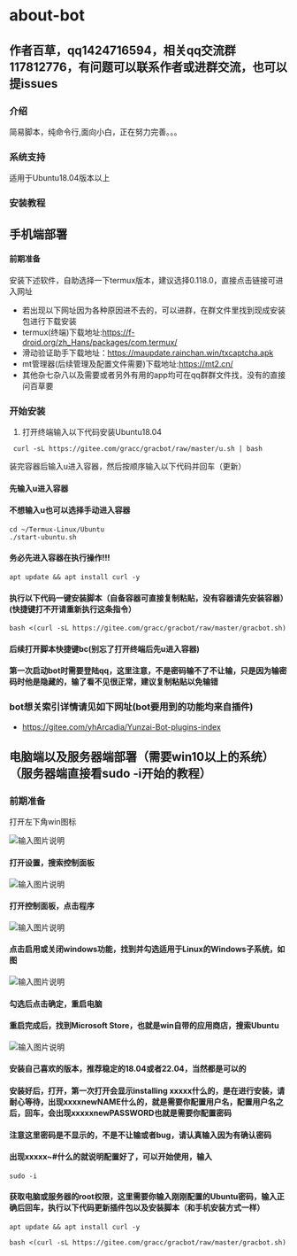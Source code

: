 # about-bot
## 作者百草，qq1424716594，相关qq交流群117812776，有问题可以联系作者或进群交流，也可以提issues

### 介绍
简易脚本，纯命令行,面向小白，正在努力完善。。。

### 系统支持
适用于Ubuntu18.04版本以上


### 安装教程

## 手机端部署

#### 前期准备

安装下述软件，自助选择一下termux版本，建议选择0.118.0，直接点击链接可进入网址
- 若出现以下网址因为各种原因进不去的，可以进群，在群文件里找到现成安装包进行下载安装
- termux(终端)下载地址:https://f-droid.org/zh_Hans/packages/com.termux/
- 滑动验证助手下载地址：https://maupdate.rainchan.win/txcaptcha.apk
- mt管理器(后续管理及配置文件需要)下载地址:https://mt2.cn/
- 其他杂七杂八以及需要或者另外有用的app均可在qq群群文件找，没有的直接问百草要
### 开始安装
1.  打开终端输入以下代码安装Ubuntu18.04
```
 curl -sL https://gitee.com/gracc/gracbot/raw/master/u.sh | bash
```
装完容器后输入u进入容器，然后按顺序输入以下代码并回车（更新）

#### 先输入u进入容器

#### 不想输入u也可以选择手动进入容器
```
cd ~/Termux-Linux/Ubuntu
./start-ubuntu.sh
```

#### 务必先进入容器在执行操作!!!
```
apt update && apt install curl -y
```
#### 执行以下代码一键安装脚本（自备容器可直接复制粘贴，没有容器请先安装容器）(快捷键打不开请重新执行这条指令）
```
bash <(curl -sL https://gitee.com/gracc/gracbot/raw/master/gracbot.sh)
```
#### 后续打开脚本快捷键bc(别忘了打开终端后先u进入容器)

#### 第一次启动bot时需要登陆qq，这里注意，不是密码输不了不让输，只是因为输密码时他是隐藏的，输了看不见很正常，建议复制粘贴以免输错

### bot想关索引详情请见如下网址(bot要用到的功能均来自插件)
- https://gitee.com/yhArcadia/Yunzai-Bot-plugins-index

## 电脑端以及服务器端部署（需要win10以上的系统）（服务器端直接看sudo -i开始的教程）

### 前期准备

打开左下角win图标

![输入图片说明](SharedScreenshot.jpg)

#### 打开设置，搜索控制面板

![输入图片说明](2.jpg)

#### 打开控制面板，点击程序

![输入图片说明](3.jpg)

#### 点击启用或关闭windows功能，找到并勾选适用于Linux的Windows子系统，如图

![输入图片说明](4.jpg)

#### 勾选后点击确定，重启电脑

#### 重启完成后，找到Microsoft Store，也就是win自带的应用商店，搜索Ubuntu

![输入图片说明](5.jpg)

#### 安装自己喜欢的版本，推荐稳定的18.04或者22.04，当然都是可以的

#### 安装好后，打开，第一次打开会显示installing xxxxx什么的，是在进行安装，请耐心等待，出现xxxxnewNAME什么的，就是需要你配置用户名，配置用户名之后，回车，会出现xxxxxnewPASSWORD也就是需要你配置密码

#### 注意这里密码是不显示的，不是不让输或者bug，请认真输入因为有确认密码

#### 出现xxxxx~#什么的就说明配置好了，可以开始使用，输入

```
sudo -i
```

#### 获取电脑或服务器的root权限，这里需要你输入刚刚配置的Ubuntu密码，输入正确后回车，执行以下代码更新插件包以及安装脚本（和手机安装方式一样）

```
apt update && apt install curl -y
```

```
bash <(curl -sL https://gitee.com/gracc/gracbot/raw/master/gracbot.sh)
```